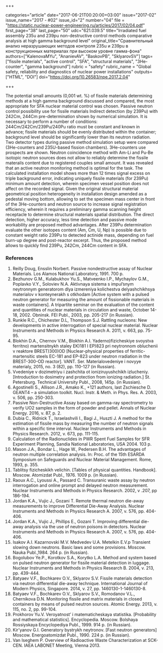 +++

categories="article"
date="2017-06-21T00:20:00+03:00"
issue="2017-02"
issue_name="2017 - #02"
issue_id="2"
number="04"
file = "https://static.nuclear-power-engineering.ru/articles/2017/02/04.pdf"
first_page="38"
last_page="50"
udc="621.039.5"
title="Irradiated fuel assembly 235u and 239pu non-destructive control methods comparative analysis at high gamma background level"
original_title="Сравнительный анализ неразрушающих методов контроля 235u и 239pu в конструкционных материалах при высоком уровне гамма-фона"
authors=["KalenovaMYu", "AnanievAV", "BaskovPB", "SklyarovSV"]
tags=["fissile materials", "active control", "SFA", "structural materials", "3He-counter", "gamma background"]
rubric = "safety"
rubric_name = "Global safety, reliability and diagnostics of nuclear power installations"
outputs=["HTML", "DOI"]
doi="https://doi.org/10.26583/npe.2017.2.04"

+++

The potential small amounts (0,001 wt. %) of fissile materials determining methods at a high gamma background discussed and compared, the most appropriate for SFA nuclear material control was chosen. Passive neutron control possibility use for fissile materials Indirect detection (by 239Pu) with 242Cm, 244Cm pre-determination shown by numerical simulation. It is necessary to perform a number of conditions: 244Cm/242Cm/239Pu/240Pu ratio must be constant and known in advance; fissile materials should be evenly distributed within the container; background level should be significantly lower than its neutron radiation. Two detector types during passive method simulation setup were compared (3He-counters and 235U-based fission chambers). 3He-counters use prospects are shown. Neutron coincidence method with Am-Li and Pu-Be isotopic neutron sources does not allow to reliably determine the fissile materails content due to registered couples small amount. It was revealed that an active neutron monitoring method is optimal for the task. The calculated installation model shows more than 12 times signal excess on triple background error, indicating uniquely fissile materials (for 239Pu) minimum amount detection, wherein specimen vessel position does not affect on the recorded signal. Given the original structural material geometrical position heterogeneity in installation design amended as a pedestal moving bottom, allowing to set the specimen mass center in front of the 3He-counters and neutron source to increase signal registration efficiency, wherein it requires a preliminary gamma scanning height receptacle to determine structural materials spatial distribution. The direct detection, higher accuracy, less time detection and passive mode workability are proposed method advantages. After 239Pu determination evaluate the other isotopes content (Am, Cm, U, Np) is possible due to constant weight ratio 239Pu to detected actinide mass, depending on fuel burn-up degree and post-reactor excerpt. Thus, the proposed method allows to quickly find 239Pu, 242Cm, 244Cm content in SFA.

### References

1. Reilly Doug, Ensslin Norbert. Passive nondestructive assay of Nuclear Materials. Los Alamos National Laboratory, 1991. 700 p.
2. Bezhunov G.M., Kulabukhov Yu.S., Matveenko I.P., Mychaylov G.M., Poplavko V.Y., Soloviev N.A. Aktivnaya sistema s impul’snym neytronnym generatorom dlya izmereniya kolichestva delyashchikhsya materialov v konteynerakh s otkhodam [Active system with a pulsed neutron generator for measuring the amount of fissionable materials in waste containers]. A tripartite seminar on the evaluation of the content and quantities of nuclear materials in circulation and waste, October 14-18, 2002. Obninsk. FEI Publ., 2003, pp. 205-217 (in Russian).
3. Runkle R.C., Chichester D.L, Thompson S.J. Rattling nucleons: New developments in active interrogation of special nuclear material. Nuclear Instruments and Methods in Physics Research A. 2011, v. 663, pp. 75-95.
4. Blokhin D.A., Chernov V.M., Blokhin A.I. Yaderno)fizicheskiye svoystva ferritno) martensitnykh staley EK)181 I EP)823 pri neytronnom obluchenii v reaktore BREST)300)OD [Nuclear-physical properties of ferritic-martensitic steels EC-181 and EP-823 under neutron rradiation in the BREST-300-OD reactor]. VANT. Ser. Materialovedeniye i novyye materialy, 2015, no. 3 (82), pp. 110-127 (in Russian).
5. Vvedeniye v dozimetriyu i zashchita ot ioniziruyushchikh izlucheniy. [Introduction to dosimetry and protection from ionizing radiation.] St. Petersburg. Technical University Publ., 2008, 145p. (in Russian).
6. Agostinelli S., Allison J.R., Amako K., +121 authors, last Zschiesche D. GEANT4 – a simulation toolkit. Nucl. Instr. & Meth. in Phys. Res. A. 2003, v. 506, pp. 250-303.
7. Passive Non-Destructive Assay based on gamma-ray spectrometry to verify UO2 samples in the form of powder and pellet. Annals of Nuclear Energy. 2016, v. 87, p. 2.
8. Dubia C., Ridnick T., Israelashvili I., Bagi J., Huszti J. A method for the estimation of fissile mass by measuring the number of neutron signals within a specific time interval. Nuclear Instruments and Methods in Physics Research. 2012, v. 673, pp. 111-115.
9. Calculation of the Radionuclides in PWR Spent Fuel Samples for SFR Experiment Planning, Sandia National Laboratories, USA 2004. 103 p.
10. Mason J.A., Bondar L., Hage W., Pedersen B.H. The advantages of neutron multiple correlation analysis. In: Proc. of the 15th ESARDA Symposium on Safeguards and Nuclear Material Management. Rome, 1993, p. 355.
11. Tablitsy fizicheskikh velichin. [Tables of physical quantities. Handbook]. Moscow. Atomizdat Publ., 1976. 1009 p. (in Russian).
12. Raoux A.C., Lyoussi A., Passard C. Transuranic waste assay by neutron interrogation and online prompt and delayed neutron measurement. Nuclear Instruments and Methods in Physics Research. 2002, v .207, pp 186-194.
13. Jordan K.A., Vujic J., Gozani T. Remote thermal neutron die-away measurements to improve Differential Die-Away Analysis. Nuclear Instruments and Methods in Physics Research A. 2007, v. 576, pp. 404-406.
14. Jordan K.A., Vujic J., Phillips E., Gozani T. Improving differential die-away analysis via the use of neutron poisons in detectors. Nuclear Instruments and Methods in Physics Research A. 2007, v. 576, pp. 404-406.
15. Isakov А.I. Kazarnovski M.V. Medvedev U.A. Metelkin E.V.p Transient slowing down neutrons. Basic laws and some provisions. Moscow. Nauka Publ.,1984. 264 p. (in Russian).
16. Bogolubov Ye.P., Korotkov S.A., Korytko L.A. Method and system based on pulsed neutron generator for fissile material detection in luggage. Nuclear Instruments and Methods in Physics Research B. 2004, v. 213, pp. 439-444.
17. Batyaev V.F., Bochkarev O.V., Sklyarov S.V. Fissile materials detection via neutron differential die-away technique. International Journal of Modern Physics, Singapore. 2014, v. 27, pp. 1460130-1-1460130-8.
18. Batyaev V.F., Bochkarev O.V., Sklyarov S.V., Romodanov V.L., Chernikova D.N. Monitoring fissile and matrix materials in closed containers by means of pulsed neutron sources. Atomic Energy. 2013, v. 115, no. 2, pp. 99-104.
19. Prokhorov Yu.V. Veroyatnost’ i matematicheskaya statistika. [Probability and mathematical statistics]. Encyclopedia. Moscow. Bolshaya Rossiyskaya Encyclopediya Publ., 1999. 914 p. (in Russian).
20. Kir’yanov G.I. Generatory bystrykh neytronov. [Fast neutron generators] Moscow. Energoatomizdat Publ., 1990. 224 p. (in Russian).
21. Van Iseghem P. Overview of Radioactive Waste Characterization at SCK-CEN. IAEA LABONET Meeting, Vienna 2013.